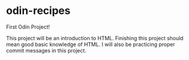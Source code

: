 # odin-recipes

First Odin Project!

This project will be an introduction to HTML. Finishing this project should mean good basic knowledge of HTML. I will also be practicing proper commit messages in this project.

